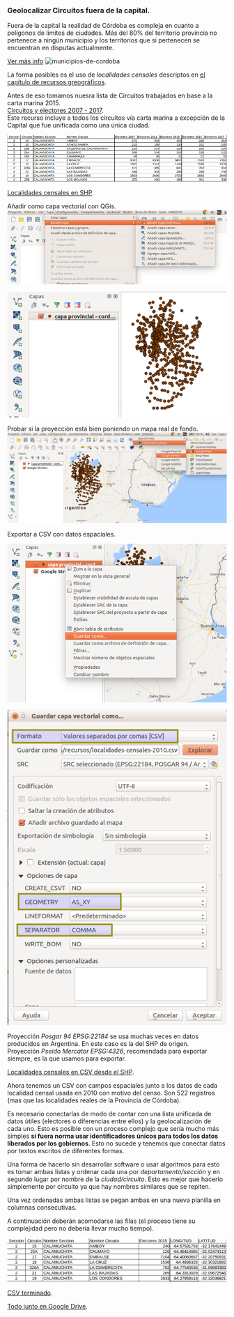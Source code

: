 ### Geolocalizar Circuitos fuera de la capital.

Fuera de la capital la realidad de Córdoba es compleja en cuanto a polígonos de límites de ciudades. Más del 80% del territorio provincia no pertenece a ningún municipio y los territorios que si pertenecen se encuentran en disputas actualmente.

[Ver más info](https://andresvazquez.com.ar/blog/los-municipios-de-cordoba-no-existen/)
![municipios-de-cordoba](https://andresvazquez.com.ar/blog/wp-content/uploads/2014/05/Selection_034.png)

La forma posibles es el uso de _localidades censales_ descriptos en [el capítulo de recursos greográficos](poligonos.md).  

Antes de eso tomamos nuesra lista de Circuitos trabajados en base a la carta marina 2015.  
[Circuitos y electores 2007 - 2017](../recursos/circuitos-y-electores-2007-2017.csv).  
Este recurso incluye a todos los circuitos vía carta marina a excepción de la Capital que fue unificada como una única ciudad.

![muestra-2007-2017](../img/muestra-2007-2017.png)

[Localidades censales en SHP](../recursos/Capa-provincial-Cordoba-Localidades-Censales-2010-SHP.zip).  

Añadir como capa vectorial con QGis.  
![anadir-capa-vectorial](../img/anadir-capa-vectorial.png)

![qgis-abierto](../img/qgis-abierto.png)

Probar si la proyección esta bien poniendo un mapa real de fondo.  
![qgis-con-gmaps](../img/qgis-con-gmaps.png)

Exportar a CSV con datos espaciales.  

![qgis-exportando-01](../img/qgis-exportando-01.png)

![qgis-exportando-02](../img/qgis-exportando-02.png)

Proyección _Posgar 94 EPSG:22184_ se usa muchas veces en datos producidos en Argentina. En este caso es la del SHP de origen.  
Proyección _Pseido Mercator EPSG:4326_, recomendada para exportar siempre, es la que usamos para exportar.  

[Localidades censales en CSV desde el SHP](../recursos/localidades-censales-2010.csv).  

Ahora tenemos un CSV con campos espaciales junto a los datos de cada localidad censal usada en 2010 con motivo del censo. Son 522 registros (mas que las localidades reales de la Provincia de Córdoba).  

Es necesario conectarlas de modo de contar con una lista unificada de datos útiles (electores o diferencias entre ellos) y la geolocalización de cada uno. Esto es posible con un proceso complejo que sería mucho más simples **si fuera norma usar identificadores únicos para todos los datos liberados por los gobiernos**. Esto no sucede y tenemos que conectar datos por textos escritos de diferentes formas.  

Una forma de hacerlo sin desarrollar software o usar algoritmos para esto es tomar ambas listas y ordenar cada una por _departamento/sección_ y en segundo lugar por nombre de la _ciudad/circuito_. Esto es mejor que hacerlo simplemente por circuito ya que hay nombres similares que se repiten.  

Una vez ordenadas ambas listas se pegan ambas en una nueva planilla en columnas consecutivas.  

A continuación deberán acomodarse las filas (el proceso tiene su complejidad pero no debería llevar mucho tiempo).  

![csv-mezclados](../img/csv-mezclados.png)

[CSV terminado](../recursos/circuitos-geolocalizados-segun-localidades-censales-2010.csv).  

[Todo junto en Google Drive](https://docs.google.com/spreadsheets/d/1fYJhzRYtZ_U3tj1tY9IspOQ24HGTzCoad1NfWj1Eb7I).  
